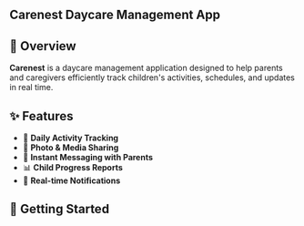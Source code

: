 ## Carenest Daycare Management App

## 🌟 Overview
**Carenest** is a daycare management application designed to help parents and caregivers efficiently track children's activities, schedules, and updates in real time.

## ✨ Features
- 📅 **Daily Activity Tracking**
- 📸 **Photo & Media Sharing**
- 📩 **Instant Messaging with Parents**
- 📊 **Child Progress Reports**
- 🔔 **Real-time Notifications**

## 🚀 Getting Started


